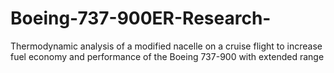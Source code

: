 # Boeing-737-900ER-Research-
Thermodynamic analysis of a modified nacelle on a cruise flight to increase fuel economy and performance of the Boeing 737-900 with extended range
